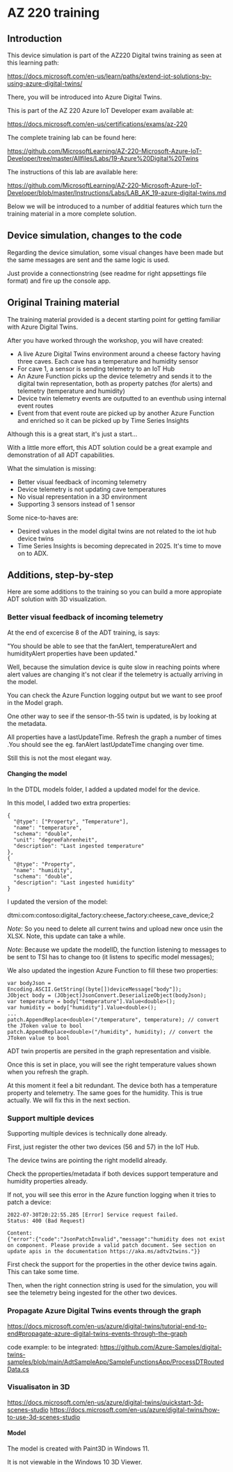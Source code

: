 # AZ 220 training

## Introduction

This device simulation is part of the AZ220 Digital twins training as seen at this learning path:

  https://docs.microsoft.com/en-us/learn/paths/extend-iot-solutions-by-using-azure-digital-twins/

There, you will be introduced into Azure Digital Twins.

This is part of the AZ 220 Azure IoT Developer exam available at:

  https://docs.microsoft.com/en-us/certifications/exams/az-220

The complete training lab can be found here:

  https://github.com/MicrosoftLearning/AZ-220-Microsoft-Azure-IoT-Developer/tree/master/Allfiles/Labs/19-Azure%20Digital%20Twins

The instructions of this lab are available here:

  https://github.com/MicrosoftLearning/AZ-220-Microsoft-Azure-IoT-Developer/blob/master/Instructions/Labs/LAB_AK_19-azure-digital-twins.md 

Below we will be introduced to a number of additial features which turn the training material in a more complete solution.

## Device simulation, changes to the code

Regarding the device simulation, some visual changes have been made but the same messages are sent and the same logic is used.

Just provide a connectionstring (see readme for right appsettings file format) and fire up the console app.

## Original Training material

The training material provided is a decent starting point for getting familiar with Azure Digital Twins.

After you have worked through the workshop, you will have created:

- A live Azure Digital Twins environment around a cheese factory having three caves. Each cave has a temperature and humidity sensor
- For cave 1, a sensor is sending telemetry to an IoT Hub
- An Azure Function picks up the device telemetry and sends it to the digital twin representation, both as property patches (for alerts) and telemetry (temperature and humidity)
- Device twin telemetry events are outputted to an eventhub using internal event routes 
- Event from that event route are picked up by another Azure Function and enriched so it can be picked up by Time Series Insights 

Although this is a great start, it's just a start...

With a little more effort, this ADT solution could be a great example and demonstration of all ADT capabilities.

What the simulation is missing:
- Better visual feedback of incoming telemetry
- Device telemetry is not updating cave temperatures
- No visual representation in a 3D environment
- Supporting 3 sensors instead of 1 sensor

Some nice-to-haves are:
- Desired values in the model digital twins are not related to the iot hub device twins
- Time Series Insights is becoming deprecated in 2025. It's time to move on to ADX.

## Additions, step-by-step

Here are some additions to the training so you can build a more appropiate ADT solution with 3D visualization.

### Better visual feedback of incoming telemetry

At the end of excercise 8 of the ADT training, is says:

  "You should be able to see that the fanAlert, temperatureAlert and humidityAlert properties have been updated."

Well, because the simulation device is quite slow in reaching points where alert values are changing it's not clear if the telemetry is actually arriving in the model.

You can check the Azure Function logging output but we want to see proof in the Model graph.

One other way to see if the sensor-th-55 twin is updated, is by looking at the metadata. 

All properties have a lastUpdateTime. Refresh the graph a number of times .You should see the eg. fanAlert lastUpdateTime changing over time.

Still this is not the most elegant way.

#### Changing the model

In the DTDL models folder, I added a updated model for the device.

In this model, I added two extra properties:

```
{
  "@type": ["Property", "Temperature"],
  "name": "temperature",
  "schema": "double",
  "unit": "degreeFahrenheit",
  "description": "Last ingested temperature"
},
{
  "@type": "Property",
  "name": "humidity",
  "schema": "double",
  "description": "Last ingested humidity"
}
```
I updated the version of the model:

  dtmi:com:contoso:digital_factory:cheese_factory:cheese_cave_device;2

*Note*: So you need to delete all current twins and upload new once usin the XLSX. Note, this update can take a while. 

*Note*: Because we update the modelID, the function listening to messages to be sent to TSI has to change too (it listens to specific model messages); 

We also updated the ingestion Azure Function to fill these two properties:

```
var bodyJson = Encoding.ASCII.GetString((byte[])deviceMessage["body"]);
JObject body = (JObject)JsonConvert.DeserializeObject(bodyJson);
var temperature = body["temperature"].Value<double>();
var humidity = body["humidity"].Value<double>();
...
patch.AppendReplace<double>("/temperature", temperature); // convert the JToken value to bool
patch.AppendReplace<double>("/humidity", humidity); // convert the JToken value to bool
```

ADT twin propertis are persited in the graph representation and visible. 

Once this is set in place, you will see the right temperature values shown when you refresh the graph.

At this moment it feel a bit redundant. The device both has a temperature property and telemetry. The same goes for the humidity. This is true actually. We will fix this in the next section.

### Support multiple devices

Supporting multiple devices is technically done already.

First, just register the other two devices (56 and 57) in the IoT Hub.

The device twins are pointing the right modelId already. 

Check the pproperties/metadata if both devices support temperature and humidity properties already.

If not, you will see this error in the Azure function logging when it tries to patch a device:

```
2022-07-30T20:22:55.285 [Error] Service request failed.
Status: 400 (Bad Request)

Content:
{"error":{"code":"JsonPatchInvalid","message":"humidity does not exist on component. Please provide a valid patch document. See section on update apis in the documentation https://aka.ms/adtv2twins."}}
```

First check the support for the properties in the other device twins again. This can take some time.

Then, when the right connection string is used for the simulation, you will see the telemetry being ingested for the other two devices.

### Propagate Azure Digital Twins events through the graph

https://docs.microsoft.com/en-us/azure/digital-twins/tutorial-end-to-end#propagate-azure-digital-twins-events-through-the-graph

code example: to be integrated:
https://github.com/Azure-Samples/digital-twins-samples/blob/main/AdtSampleApp/SampleFunctionsApp/ProcessDTRoutedData.cs



### Visualisaton in 3D

https://docs.microsoft.com/en-us/azure/digital-twins/quickstart-3d-scenes-studio 
https://docs.microsoft.com/en-us/azure/digital-twins/how-to-use-3d-scenes-studio


#### Model

The model is created with Paint3D in Windows 11. 

It is not viewable in the Windows 10 3D Viewer.